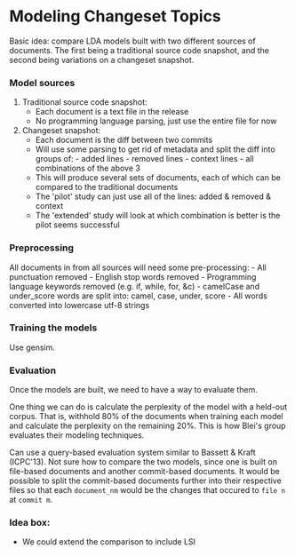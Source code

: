 Modeling Changeset Topics
===============

Basic idea: compare LDA models built with two different sources of documents. The first being a traditional source code snapshot, and the second being variations on a changeset snapshot.

### Model sources

1. Traditional source code snapshot:
    - Each document is a text file in the release
    - No programming language parsing, just use the entire file for now
2. Changeset snapshot:
    - Each document is the diff between two commits
    - Will use some parsing to get rid of metadata and split the diff into groups of:
          - added lines
          - removed lines
          - context lines
          - all combinations of the above 3
    - This will produce several sets of documents, each of which can be compared to the traditional documents
    - The 'pilot' study can just use all of the lines: added & removed & context
    - The 'extended' study will look at which combination is better is the pilot seems successful

### Preprocessing

All documents in from all sources will need some pre-processing:
    - All punctuation removed
    - English stop words removed
    - Programming language keywords removed (e.g. if, while, for, &c)
    - camelCase and under_score words are split into: camel, case, under, score
    - All words converted into lowercase utf-8 strings

### Training the models

Use gensim.

### Evaluation

Once the models are built, we need to have a way to evaluate them.

One thing we can do is calculate the perplexity of the model with a held-out corpus. That is, withhold 80% of the documents when training each model and calculate the perplexity on the remaining 20%. This is how Blei's group evaluates their modeling techniques.

Can use a query-based evaluation system similar to Bassett & Kraft (ICPC'13). Not sure how to compare the two models, since one is built on file-based documents and another commit-based documents. It would be possible to split the commit-based documents further into their respective files so that each `document_nm` would be the changes that occured to `file n` at `commit m`.


### Idea box:

- We could extend the comparison to include LSI
